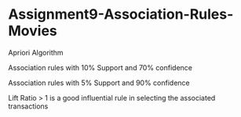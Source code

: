 # Assignment9-Association-Rules-Movies
Apriori Algorithm  

Association rules with 10% Support and 70% confidence 

Association rules with 5% Support and 90% confidence 

Lift Ratio > 1 is a good influential rule in selecting the associated transactions
